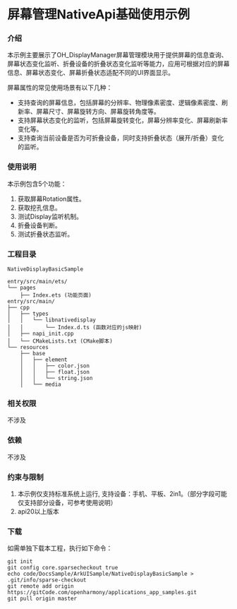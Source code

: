 # 屏幕管理NativeApi基础使用示例

### 介绍

本示例主要展示了OH_DisplayManager屏幕管理模块用于提供屏幕的信息查询、屏幕状态变化监听、折叠设备的折叠状态变化监听等能力，应用可根据对应的屏幕信息、屏幕状态变化、屏幕折叠状态适配不同的UI界面显示。

屏幕属性的常见使用场景有以下几种：

- 支持查询的屏幕信息，包括屏幕的分辨率、物理像素密度、逻辑像素密度、刷新率、屏幕尺寸、屏幕旋转方向、屏幕旋转角度等。
- 支持屏幕状态变化的监听，包括屏幕旋转变化，屏幕分辨率变化、屏幕刷新率变化等。
- 支持查询当前设备是否为可折叠设备，同时支持折叠状态（展开/折叠）变化的监听。

### 使用说明

本示例包含5个功能：
1. 获取屏幕Rotation属性。
2. 获取挖孔信息。
3. 测试Display监听机制。
4. 折叠设备判断。
5. 测试折叠状态监听。

### 工程目录

```
NativeDisplayBasicSample

entry/src/main/ets/
└── pages
    ├── Index.ets (功能页面)
entry/src/main/
├── cpp
│   ├── types
│   │   └── libnativedisplay
│   │       └── Index.d.ts (函数对应的js映射)
│   ├── napi_init.cpp
│   └── CMakeLists.txt (CMake脚本)
└── resources
    ├── base
    │   ├── element
    │   │   ├── color.json
    │   │   ├── float.json
    │   │   └── string.json
    │   └── media
```

### 相关权限

不涉及

### 依赖

不涉及

### 约束与限制

1. 本示例仅支持标准系统上运行, 支持设备：手机、平板、2in1。（部分字段可能仅支持部分设备，可参考使用说明）
2. api20以上版本

### 下载

如需单独下载本工程，执行如下命令：

````
git init
git config core.sparsecheckout true
echo code/DocsSample/ArkUISample/NativeDisplayBasicSample > .git/info/sparse-checkout
git remote add origin https://gitCode.com/openharmony/applications_app_samples.git
git pull origin master
````